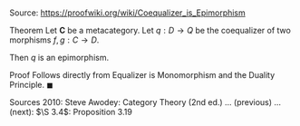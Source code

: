 # 

Source: https://proofwiki.org/wiki/Coequalizer_is_Epimorphism

Theorem
Let $\mathbf C$ be a metacategory.
Let $q: D \to Q$ be the coequalizer of two morphisms $f, g: C \to D$.

Then $q$ is an epimorphism.


Proof
Follows directly from Equalizer is Monomorphism and the Duality Principle.
$\blacksquare$


Sources
2010: Steve Awodey: Category Theory (2nd ed.) ... (previous) ... (next): $\S 3.4$: Proposition $3.19$




